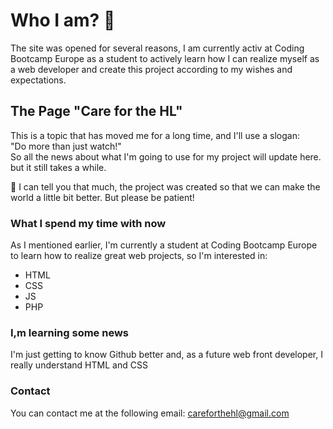 # Who I am? 👋 #

The site was opened for several reasons, I am currently activ at Coding Bootcamp Europe as a student to actively learn how I can realize myself as a web developer and create this project according to my wishes and expectations.

## The Page "Care for the HL" ##

This is a topic that has moved me for a long time, and I'll use a slogan:  
"Do more than just watch!"   
So all the news about what I'm going to use for my project will update here. but it still takes a while.

💞️ I can tell you that much, the project was created so that we can make the world a little bit better. But please be patient! 

### What I spend my time with now ###
As I mentioned earlier, I'm currently a student at Coding Bootcamp Europe to learn how to realize great web projects, so I'm interested in:
* HTML
* CSS
* JS
* PHP

### I,m learning some news ###
I'm just getting to know Github better and, as a future web front developer, I really understand HTML and CSS

### Contact ###
You can contact me at the following email: careforthehl@gmail.com

<!---
CareForTheHL/CareForTheHL is a ✨ special ✨ repository because its `README.md` (this file) appears on your GitHub profile.
You can click the Preview link to take a look at your changes.
--->
